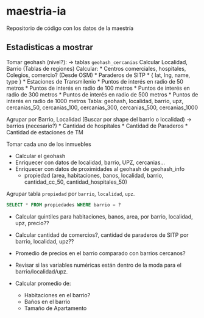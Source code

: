 # maestria-ia
Repositorio de código con los datos de la maestría


## Estadisticas a mostrar

Tomar geohash (nivel?): -> tablas `geohash_cercanias`
    Calcular Localidad, Barrio (Tablas de regiones)
    Calcular:
        * Centros comerciales, hospitales, Colegios, comercio? (Desde OSM)
        * Paraderos de SITP
        * { lat, lng, name, type }
        * Estaciones de Transmilenio
            * Puntos de interés en radio de 50 metros
            * Puntos de interés en radio de 100 metros
            * Puntos de interés en radio de 300 metros
            * Puntos de interés en radio de 500 metros
            * Puntos de interés en radio de 1000 metros
    Tabla: geohash, localidad, barrio, upz, cercanias_50, cercanias_100, cercanias_300, cercanias_500, cercanias_1000

Agrupar por Barrio, Localidad (Buscar por shape del barrio o localidad) -> barrios (necesario?)
    * Cantidad de hospitales
    * Cantidad de Paraderos
    * Cantidad de estaciones de TM

Tomar cada uno de los inmuebles
* Calcular el geohash
* Enriquecer con datos de localidad, barrio, UPZ, cercanias...
* Enriquecer con datos de proximidades al geohash de geohash_info
    * propiedad (area, habitaciones, banos, localidad, barrio, cantidad_cc_50, cantidad_hospitales_50)

Agrupar tabla `propiedad` por `barrio`, `localidad`, `upz`.

```sql
SELECT * FROM propiedades WHERE barrio = ?
```
* Calcular quintiles para habitaciones, banos, area, por barrio, localidad, upz, precio??
* Calcular cantidad de comercios?, cantidad de paraderos de SITP por barrio, localidad, upz??
* Promedio de precios en el barrio comparado con barrios cercanos?
* Revisar si las variables numéricas están dentro de la moda para el barrio/localidad/upz.


* Calcular promedio de:
    * Habitaciones en el barrio?
    * Baños en el barrio
    * Tamaño de Apartamento

